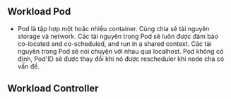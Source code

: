

## Workload Pod

- Pod là tập hợp một hoặc nhiều container. Cùng chia sẻ tài nguyên storage và network. Các tài nguyên trong Pod sẽ luôn được đảm bảo  co-located and co-scheduled, and run in a shared context. Các tài nguyên trong Pod sẽ nói chuyện với nhau qua localhost. Pod không có định, Pod'ID sẽ được thay đổi khi nó được rescheduler khi node cha có vấn đề. 


## Workload Controller
